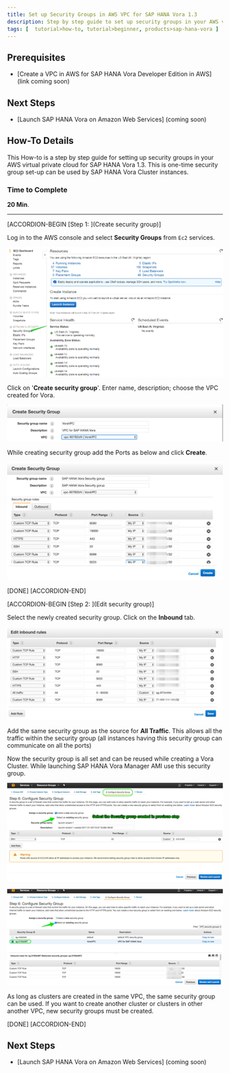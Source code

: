 ```yaml
---
title: Set up Security Groups in AWS VPC for SAP HANA Vora 1.3
description: Step by step guide to set up security groups in your AWS virtual private cloud for SAP HANA Vora 1.3 
tags: [  tutorial>how-to, tutorial>beginner, products>sap-hana-vora ]
---
```

## Prerequisites  
 - [Create a VPC in AWS for SAP HANA Vora Developer Edition in AWS] (link coming soon)

## Next Steps
 - [Launch SAP HANA Vora on Amazon Web Services] (coming soon)


## How-To Details
This How-to is a step by step guide for setting up security groups in your AWS virtual private cloud for SAP HANA Vora 1.3. This is one-time security group set-up can be used by SAP HANA Vora Cluster instances.

### Time to Complete
**20 Min**.

---

[ACCORDION-BEGIN [Step 1: ](Create security group)]

Log in to the AWS console and select **Security Groups** from `Ec2` services.

![Log into AWS](log-in.png)

Click on '**Create security group**'. Enter name, description; choose the VPC created for Vora.

![Create security group](create.png)

While creating security group add the Ports as below and click **Create**.

![Add ports](add-ports.png)


[DONE]
[ACCORDION-END]


[ACCORDION-BEGIN [Step 2: ](Edit security group)]

Select the newly created security group. Click on the **Inbound** tab.

![Edit inbound settings](edit-inbound.png)

Add the same security group as the source for **All Traffic**. This allows all the traffic within the security group (all instances having this security group can communicate on all the ports)

Now the security group is all set and can be reused while creating a Vora Cluster. While launching SAP HANA Vora Manager AMI use this security group.

![Select security group](select-group.png)

![Select security group](select-group2.png)


As long as clusters are created in the same VPC, the same security group can be used. If you want to create another cluster or clusters in other another VPC, new security groups must be created.

[DONE]
[ACCORDION-END]


## Next Steps
- [Launch SAP HANA Vora on Amazon Web Services] (coming soon)

